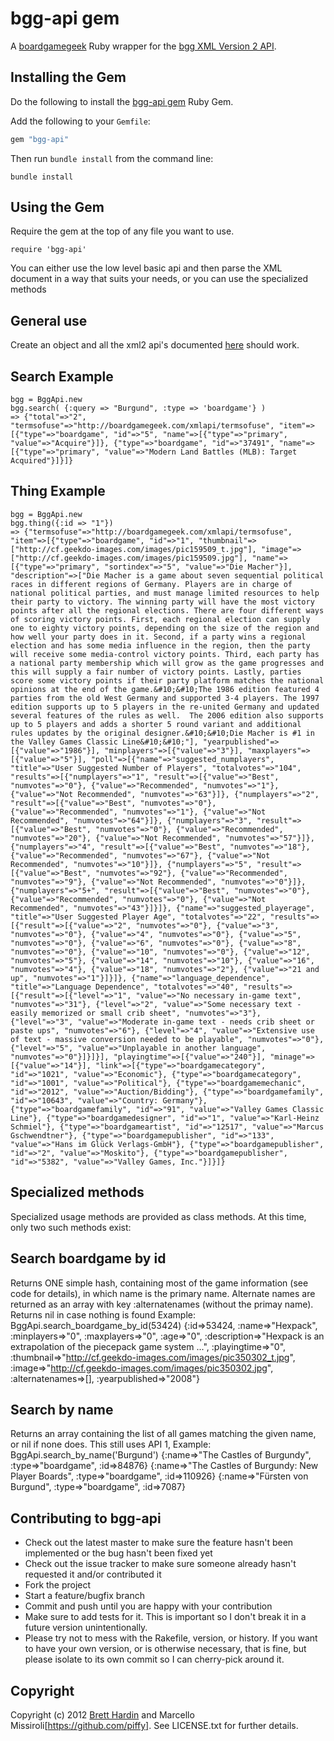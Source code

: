 bgg-api gem
===========
A [boardgamegeek](http://boardgamegeek.com) Ruby wrapper for the [bgg XML Version 2 API](http://boardgamegeek.com/wiki/page/BGG_XML_API2).

## Installing the Gem
Do the following to install the  [bgg-api gem](http://rubygems.org/gems/bgg-api) Ruby Gem. 

Add the following to your `Gemfile`:

```ruby
gem "bgg-api"
```

Then run `bundle install` from the command line:

    bundle install
    
## Using the Gem

Require the gem at the top of any file you want to use.

    require 'bgg-api'

You can either use the low level basic api and then parse the XML document in a way that suits your needs,
or you can use the specialized methods

## General use

Create an object and all the xml2 api's documented [here](http://boardgamegeek.com/wiki/page/BGG_XML_API2) should work.

## Search Example

    bgg = BggApi.new
    bgg.search( {:query => "Burgund", :type => 'boardgame'} )
    => {"total"=>"2", "termsofuse"=>"http://boardgamegeek.com/xmlapi/termsofuse", "item"=>[{"type"=>"boardgame", "id"=>"5", "name"=>[{"type"=>"primary", "value"=>"Acquire"}]}, {"type"=>"boardgame", "id"=>"37491", "name"=>[{"type"=>"primary", "value"=>"Modern Land Battles (MLB): Target Acquired"}]}]} 

## Thing Example

    bgg = BggApi.new
    bgg.thing({:id => "1"})
    => {"termsofuse"=>"http://boardgamegeek.com/xmlapi/termsofuse", "item"=>[{"type"=>"boardgame", "id"=>"1", "thumbnail"=>["http://cf.geekdo-images.com/images/pic159509_t.jpg"], "image"=>["http://cf.geekdo-images.com/images/pic159509.jpg"], "name"=>[{"type"=>"primary", "sortindex"=>"5", "value"=>"Die Macher"}], "description"=>["Die Macher is a game about seven sequential political races in different regions of Germany. Players are in charge of national political parties, and must manage limited resources to help their party to victory. The winning party will have the most victory points after all the regional elections. There are four different ways of scoring victory points. First, each regional election can supply one to eighty victory points, depending on the size of the region and how well your party does in it. Second, if a party wins a regional election and has some media influence in the region, then the party will receive some media-control victory points. Third, each party has a national party membership which will grow as the game progresses and this will supply a fair number of victory points. Lastly, parties score some victory points if their party platform matches the national opinions at the end of the game.&#10;&#10;The 1986 edition featured 4 parties from the old West Germany and supported 3-4 players. The 1997 edition supports up to 5 players in the re-united Germany and updated several features of the rules as well.  The 2006 edition also supports up to 5 players and adds a shorter 5 round variant and additional rules updates by the original designer.&#10;&#10;Die Macher is #1 in the Valley Games Classic Line&#10;&#10;"], "yearpublished"=>[{"value"=>"1986"}], "minplayers"=>[{"value"=>"3"}], "maxplayers"=>[{"value"=>"5"}], "poll"=>[{"name"=>"suggested_numplayers", "title"=>"User Suggested Number of Players", "totalvotes"=>"104", "results"=>[{"numplayers"=>"1", "result"=>[{"value"=>"Best", "numvotes"=>"0"}, {"value"=>"Recommended", "numvotes"=>"1"}, {"value"=>"Not Recommended", "numvotes"=>"63"}]}, {"numplayers"=>"2", "result"=>[{"value"=>"Best", "numvotes"=>"0"}, {"value"=>"Recommended", "numvotes"=>"1"}, {"value"=>"Not Recommended", "numvotes"=>"64"}]}, {"numplayers"=>"3", "result"=>[{"value"=>"Best", "numvotes"=>"0"}, {"value"=>"Recommended", "numvotes"=>"20"}, {"value"=>"Not Recommended", "numvotes"=>"57"}]}, {"numplayers"=>"4", "result"=>[{"value"=>"Best", "numvotes"=>"18"}, {"value"=>"Recommended", "numvotes"=>"67"}, {"value"=>"Not Recommended", "numvotes"=>"10"}]}, {"numplayers"=>"5", "result"=>[{"value"=>"Best", "numvotes"=>"92"}, {"value"=>"Recommended", "numvotes"=>"9"}, {"value"=>"Not Recommended", "numvotes"=>"0"}]}, {"numplayers"=>"5+", "result"=>[{"value"=>"Best", "numvotes"=>"0"}, {"value"=>"Recommended", "numvotes"=>"0"}, {"value"=>"Not Recommended", "numvotes"=>"43"}]}]}, {"name"=>"suggested_playerage", "title"=>"User Suggested Player Age", "totalvotes"=>"22", "results"=>[{"result"=>[{"value"=>"2", "numvotes"=>"0"}, {"value"=>"3", "numvotes"=>"0"}, {"value"=>"4", "numvotes"=>"0"}, {"value"=>"5", "numvotes"=>"0"}, {"value"=>"6", "numvotes"=>"0"}, {"value"=>"8", "numvotes"=>"0"}, {"value"=>"10", "numvotes"=>"0"}, {"value"=>"12", "numvotes"=>"5"}, {"value"=>"14", "numvotes"=>"10"}, {"value"=>"16", "numvotes"=>"4"}, {"value"=>"18", "numvotes"=>"2"}, {"value"=>"21 and up", "numvotes"=>"1"}]}]}, {"name"=>"language_dependence", "title"=>"Language Dependence", "totalvotes"=>"40", "results"=>[{"result"=>[{"level"=>"1", "value"=>"No necessary in-game text", "numvotes"=>"31"}, {"level"=>"2", "value"=>"Some necessary text - easily memorized or small crib sheet", "numvotes"=>"3"}, {"level"=>"3", "value"=>"Moderate in-game text - needs crib sheet or paste ups", "numvotes"=>"6"}, {"level"=>"4", "value"=>"Extensive use of text - massive conversion needed to be playable", "numvotes"=>"0"}, {"level"=>"5", "value"=>"Unplayable in another language", "numvotes"=>"0"}]}]}], "playingtime"=>[{"value"=>"240"}], "minage"=>[{"value"=>"14"}], "link"=>[{"type"=>"boardgamecategory", "id"=>"1021", "value"=>"Economic"}, {"type"=>"boardgamecategory", "id"=>"1001", "value"=>"Political"}, {"type"=>"boardgamemechanic", "id"=>"2012", "value"=>"Auction/Bidding"}, {"type"=>"boardgamefamily", "id"=>"10643", "value"=>"Country: Germany"}, {"type"=>"boardgamefamily", "id"=>"91", "value"=>"Valley Games Classic Line"}, {"type"=>"boardgamedesigner", "id"=>"1", "value"=>"Karl-Heinz Schmiel"}, {"type"=>"boardgameartist", "id"=>"12517", "value"=>"Marcus Gschwendtner"}, {"type"=>"boardgamepublisher", "id"=>"133", "value"=>"Hans im Glück Verlags-GmbH"}, {"type"=>"boardgamepublisher", "id"=>"2", "value"=>"Moskito"}, {"type"=>"boardgamepublisher", "id"=>"5382", "value"=>"Valley Games, Inc."}]}]}

## Specialized methods

Specialized usage methods are provided as class methods. At this time, only two such methods exist:

## Search boardgame by id
Returns ONE simple hash, containing most of the game information (see code for details), in which name is the primary name.
Alternate names are returned as an array with key :alternatenames (without the primay name). Returns nil in case nothing is found
Example:
  BggApi.search_boardgame_by_id(53424)
  {:id=>53424, :name=>"Hexpack", :minplayers=>"0", :maxplayers=>"0", :age=>"0",
  :description=>"Hexpack is an extrapolation of the piecepack game system ...", :playingtime=>"0",
  :thumbnail=>"http://cf.geekdo-images.com/images/pic350302_t.jpg", :image=>"http://cf.geekdo-images.com/images/pic350302.jpg",
  :alternatenames=>[], :yearpublished=>"2008"}


##  Search by name
Returns an array containing the list of all games matching the given name, or nil if none does. This still uses API 1,
   Example:
   BggApi.search_by_name('Burgund')
   {:name=>"The Castles of Burgundy", :type=>"boardgame", :id=>84876}
   {:name=>"The Castles of Burgundy: New Player Boards", :type=>"boardgame", :id=>110926}
   {:name=>"Fürsten von Burgund", :type=>"boardgame", :id=>7087}

Contributing to bgg-api
----------------------- 

* Check out the latest master to make sure the feature hasn't been implemented or the bug hasn't been fixed yet
* Check out the issue tracker to make sure someone already hasn't requested it and/or contributed it
* Fork the project
* Start a feature/bugfix branch
* Commit and push until you are happy with your contribution
* Make sure to add tests for it. This is important so I don't break it in a future version unintentionally.
* Please try not to mess with the Rakefile, version, or history. If you want to have your own version, or is otherwise necessary, that is fine, but please isolate to its own commit so I can cherry-pick around it.

Copyright
---------

Copyright (c) 2012 [Brett Hardin](http://bretthard.in) and Marcello Missiroli[https://github.com/piffy]. See LICENSE.txt for further details.

